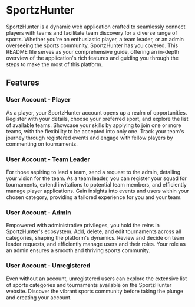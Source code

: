 # SportzHunter
SportzHunter is a dynamic web application crafted to seamlessly connect players with teams and facilitate team discovery for a diverse range of sports. Whether you're an enthusiastic player, a team leader, or an admin overseeing the sports community, SportzHunter has you covered. This README file serves as your comprehensive guide, offering an in-depth overview of the application's rich features and guiding you through the steps to make the most of this platform.

## Features
### User Account - Player
As a player, your SportzHunter account opens up a realm of opportunities. Register with your details, choose your preferred sport, and explore the list of available teams. Showcase your skills by applying to join one or more teams, with the flexibility to be accepted into only one. Track your team's journey through registered events and engage with fellow players by commenting on tournaments.

### User Account - Team Leader
For those aspiring to lead a team, send a request to the admin, detailing your vision for the team. As a team leader, you can register your squad for tournaments, extend invitations to potential team members, and efficiently manage player applications. Gain insights into events and users within your chosen category, providing a tailored experience for you and your team.

### User Account - Admin
Empowered with administrative privileges, you hold the reins in SportzHunter's ecosystem. Add, delete, and edit tournaments across all categories, shaping the platform's dynamics. Review and decide on team leader requests, and efficiently manage users and their roles. Your role as an admin ensures a smooth and thriving sports community.

### User Account - Unregistered
Even without an account, unregistered users can explore the extensive list of sports categories and tournaments available on the SportzHunter website. Discover the vibrant sports community before taking the plunge and creating your account.